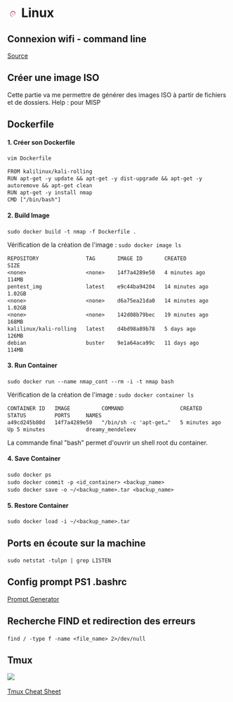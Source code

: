 # ![](img/debian_25.png) Linux

## Connexion wifi - command line

[Source](https://linuxhint.com/3-ways-to-connect-to-wifi-from-the-command-line-on-debian/)

## Créer une image ISO 

Cette partie va me permettre de générer des images ISO à partir de fichiers et de dossiers.
Help : pour MISP

## Dockerfile

#### 1. Créer son Dockerfile

```vim Dockerfile```

    FROM kalilinux/kali-rolling
    RUN apt-get -y update && apt-get -y dist-upgrade && apt-get -y autoremove && apt-get clean
    RUN apt-get -y install nmap
    CMD ["/bin/bash"]

#### 2. Build Image

```sudo docker build -t nmap -f Dockerfile .```

Vérification de la création de l'image : ```sudo docker image ls```

    REPOSITORY               TAG       IMAGE ID       CREATED          SIZE
    <none>                   <none>    14f7a4289e50   4 minutes ago    114MB
    pentest_img              latest    e9c44ba94204   14 minutes ago   1.02GB
    <none>                   <none>    d6a75ea21da0   14 minutes ago   1.02GB
    <none>                   <none>    142d08b79bec   19 minutes ago   168MB
    kalilinux/kali-rolling   latest    d4bd98a89b78   5 days ago       126MB
    debian                   buster    9e1a64aca99c   11 days ago      114MB
#### 3. Run Container

```sudo docker run --name nmap_cont --rm -i -t nmap bash```

Vérification de la création de l'image : ```sudo docker container ls```

    CONTAINER ID   IMAGE          COMMAND                  CREATED         STATUS         PORTS     NAMES
    a49cd245b80d   14f7a4289e50   "/bin/sh -c 'apt-get…"   5 minutes ago   Up 5 minutes             dreamy_mendeleev    

La commande final "bash" permet d'ouvrir un shell root du container.

#### 4. Save Container 

```sudo docker ps```
<br/>```sudo docker commit -p <id_container> <backup_name>```
<br/>```sudo docker save -o ~/<backup_name>.tar <backup_name>```

#### 5. Restore Container

```sudo docker load -i ~/<backup_name>.tar```
## Ports en écoute sur la machine

```sudo netstat -tulpn | grep LISTEN```


## Config prompt PS1 .bashrc

[Prompt Generator](https://scriptim.github.io/bash-prompt-generator/)

## Recherche FIND et redirection des erreurs

```find / -type f -name <file_name> 2>/dev/null```

## Tmux

![](img/tmux.png)

[Tmux Cheat Sheet](https://acloudguru.com/blog/engineering/tmux-cheat-sheet?utm_source=legacyla&utm_medium=redirect&utm_campaign=one_platform)